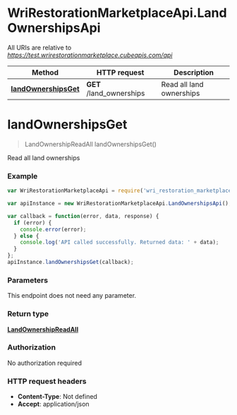 # WriRestorationMarketplaceApi.LandOwnershipsApi

All URIs are relative to *https://test.wrirestorationmarketplace.cubeapis.com/api*

Method | HTTP request | Description
------------- | ------------- | -------------
[**landOwnershipsGet**](LandOwnershipsApi.md#landOwnershipsGet) | **GET** /land_ownerships | Read all land ownerships


<a name="landOwnershipsGet"></a>
# **landOwnershipsGet**
> LandOwnershipReadAll landOwnershipsGet()

Read all land ownerships

### Example
```javascript
var WriRestorationMarketplaceApi = require('wri_restoration_marketplace_api');

var apiInstance = new WriRestorationMarketplaceApi.LandOwnershipsApi();

var callback = function(error, data, response) {
  if (error) {
    console.error(error);
  } else {
    console.log('API called successfully. Returned data: ' + data);
  }
};
apiInstance.landOwnershipsGet(callback);
```

### Parameters
This endpoint does not need any parameter.

### Return type

[**LandOwnershipReadAll**](LandOwnershipReadAll.md)

### Authorization

No authorization required

### HTTP request headers

 - **Content-Type**: Not defined
 - **Accept**: application/json

